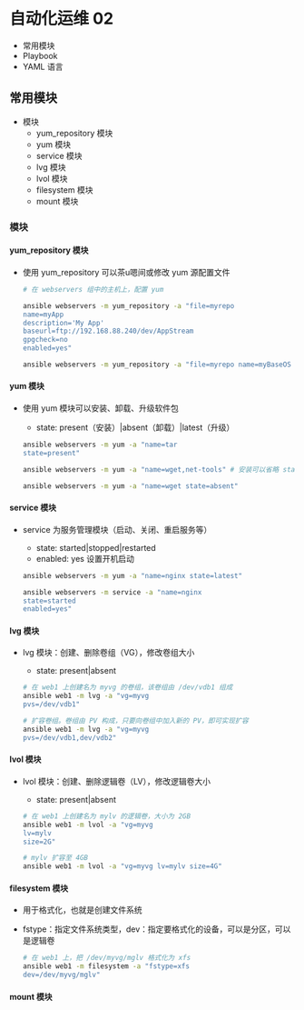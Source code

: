 # 自动化运维 02

- 常用模块
- Playbook
- YAML 语言

## 常用模块

- 模块
  - yum_repository 模块
  - yum 模块
  - service 模块
  - lvg 模块
  - lvol 模块
  - filesystem 模块
  - mount 模块

### 模块

#### yum_repository 模块

- 使用 yum_repository 可以茶u嗯间或修改 yum 源配置文件

  ```sh
  # 在 webservers 组中的主机上，配置 yum
  
  ansible webservers -m yum_repository -a "file=myrepo
  name=myApp
  description='My App'
  baseurl=ftp://192.168.88.240/dev/AppStream
  gpgcheck=no
  enabled=yes"

  ansible webservers -m yum_repository -a "file=myrepo name=myBaseOS description='Base OS' baseurl=ftp://192.168.88.240/dev/BaseOS gpgcheck=0 enabled=1"
  ```

#### yum 模块

- 使用 yum 模块可以安装、卸载、升级软件包
  - state: present（安装）|absent（卸载）|latest（升级）

  ```sh
  ansible webservers -m yum -a "name=tar
  state=present"

  ansible webservers -m yum -a "name=wget,net-tools" # 安装可以省略 state=present

  ansible webservers -m yum -a "name=wget state=absent"
  ```

#### service 模块

- service 为服务管理模块（启动、关闭、重启服务等）
  - state: started|stopped|restarted
  - enabled: yes 设置开机启动

  ```sh
  ansible webservers -m yum -a "name=nginx state=latest"

  ansible webservers -m service -a "name=nginx
  state=started
  enabled=yes"
  ```

#### lvg 模块

- lvg 模块：创建、删除卷组（VG），修改卷组大小
  - state: present|absent

  ```sh
  # 在 web1 上创建名为 myvg 的卷组，该卷组由 /dev/vdb1 组成
  ansible web1 -m lvg -a "vg=myvg
  pvs=/dev/vdb1"

  # 扩容卷组。卷组由 PV 构成，只要向卷组中加入新的 PV，即可实现扩容
  ansible web1 -m lvg -a "vg=myvg
  pvs=/dev/vdb1,dev/vdb2"
  ```

#### lvol 模块

- lvol 模块：创建、删除逻辑卷（LV），修改逻辑卷大小
  - state: present|absent

  ```sh
  # 在 web1 上创建名为 mylv 的逻辑卷，大小为 2GB
  ansible web1 -m lvol -a "vg=myvg
  lv=mylv
  size=2G"

  # mylv 扩容至 4GB
  ansible web1 -m lvol -a "vg=myvg lv=mylv size=4G"
  ```

#### filesystem 模块

- 用于格式化，也就是创建文件系统
- fstype：指定文件系统类型，dev：指定要格式化的设备，可以是分区，可以是逻辑卷

  ```sh
  # 在 web1 上，把 /dev/myvg/mglv 格式化为 xfs
  ansible web1 -m filesystem -a "fstype=xfs
  dev=/dev/myvg/mglv"
  ```

#### mount 模块
